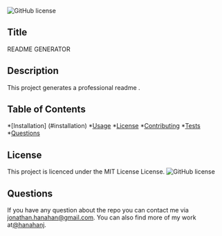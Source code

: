 
  ![GitHub license](https://img.shields.io/badge/license-MIT%20License-blue.svg)
  ## Title
  README GENERATOR
  
  ## Description
  This project generates a  professional readme .

 
  ## Table of Contents
  *[Installation] (#installation)
  *[Usage](#usage)
  *[License](#license)
  *[Contributing](#contributing)
  *[Tests](#test)
  *[Questions](#questions)


  ## License
  This project is licenced under the MIT License License.
  ![GitHub license](https://img.shields.io/badge/license-MIT%20License-blue.svg)


  ## Questions
  If you have any question about the repo you can contact me via jonathan.hanahan@gmail.com.
  You can also find more of my work at[@hanahanj](https://github.com/@hanahanj).



